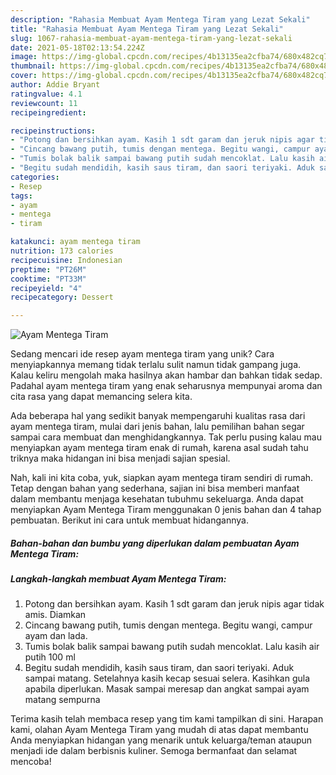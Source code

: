 ```yaml
---
description: "Rahasia Membuat Ayam Mentega Tiram yang Lezat Sekali"
title: "Rahasia Membuat Ayam Mentega Tiram yang Lezat Sekali"
slug: 1067-rahasia-membuat-ayam-mentega-tiram-yang-lezat-sekali
date: 2021-05-18T02:13:54.224Z
image: https://img-global.cpcdn.com/recipes/4b13135ea2cfba74/680x482cq70/ayam-mentega-tiram-foto-resep-utama.jpg
thumbnail: https://img-global.cpcdn.com/recipes/4b13135ea2cfba74/680x482cq70/ayam-mentega-tiram-foto-resep-utama.jpg
cover: https://img-global.cpcdn.com/recipes/4b13135ea2cfba74/680x482cq70/ayam-mentega-tiram-foto-resep-utama.jpg
author: Addie Bryant
ratingvalue: 4.1
reviewcount: 11
recipeingredient:

recipeinstructions:
- "Potong dan bersihkan ayam. Kasih 1 sdt garam dan jeruk nipis agar tidak amis. Diamkan"
- "Cincang bawang putih, tumis dengan mentega. Begitu wangi, campur ayam dan lada."
- "Tumis bolak balik sampai bawang putih sudah mencoklat. Lalu kasih air putih 100 ml"
- "Begitu sudah mendidih, kasih saus tiram, dan saori teriyaki. Aduk sampai matang. Setelahnya kasih kecap sesuai selera. Kasihkan gula apabila diperlukan. Masak sampai meresap dan angkat sampai ayam matang sempurna"
categories:
- Resep
tags:
- ayam
- mentega
- tiram

katakunci: ayam mentega tiram 
nutrition: 173 calories
recipecuisine: Indonesian
preptime: "PT26M"
cooktime: "PT33M"
recipeyield: "4"
recipecategory: Dessert

---
```



![Ayam Mentega Tiram](https://img-global.cpcdn.com/recipes/4b13135ea2cfba74/680x482cq70/ayam-mentega-tiram-foto-resep-utama.jpg)

Sedang mencari ide resep ayam mentega tiram yang unik? Cara menyiapkannya memang tidak terlalu sulit namun tidak gampang juga. Kalau keliru mengolah maka hasilnya akan hambar dan bahkan tidak sedap. Padahal ayam mentega tiram yang enak seharusnya mempunyai aroma dan cita rasa yang dapat memancing selera kita.



Ada beberapa hal yang sedikit banyak mempengaruhi kualitas rasa dari ayam mentega tiram, mulai dari jenis bahan, lalu pemilihan bahan segar sampai cara membuat dan menghidangkannya. Tak perlu pusing kalau mau menyiapkan ayam mentega tiram enak di rumah, karena asal sudah tahu triknya maka hidangan ini bisa menjadi sajian spesial.


Nah, kali ini kita coba, yuk, siapkan ayam mentega tiram sendiri di rumah. Tetap dengan bahan yang sederhana, sajian ini bisa memberi manfaat dalam membantu menjaga kesehatan tubuhmu sekeluarga. Anda dapat menyiapkan Ayam Mentega Tiram menggunakan 0 jenis bahan dan 4 tahap pembuatan. Berikut ini cara untuk membuat hidangannya.

<!--inarticleads1-->

##### Bahan-bahan dan bumbu yang diperlukan dalam pembuatan Ayam Mentega Tiram:





<!--inarticleads2-->

##### Langkah-langkah membuat Ayam Mentega Tiram:

1. Potong dan bersihkan ayam. Kasih 1 sdt garam dan jeruk nipis agar tidak amis. Diamkan
1. Cincang bawang putih, tumis dengan mentega. Begitu wangi, campur ayam dan lada.
1. Tumis bolak balik sampai bawang putih sudah mencoklat. Lalu kasih air putih 100 ml
1. Begitu sudah mendidih, kasih saus tiram, dan saori teriyaki. Aduk sampai matang. Setelahnya kasih kecap sesuai selera. Kasihkan gula apabila diperlukan. Masak sampai meresap dan angkat sampai ayam matang sempurna




Terima kasih telah membaca resep yang tim kami tampilkan di sini. Harapan kami, olahan Ayam Mentega Tiram yang mudah di atas dapat membantu Anda menyiapkan hidangan yang menarik untuk keluarga/teman ataupun menjadi ide dalam berbisnis kuliner. Semoga bermanfaat dan selamat mencoba!
